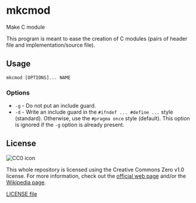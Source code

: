 # mkcmod
Make C module

This program is meant to ease the creation of C modules (pairs of header file and implementation/source file).

## Usage

```
mkcmod [OPTIONS]... NAME
```

### Options

 - `-g` - Do not put an include guard.
 - `-d` - Write an include guard in the `#ifndef ... #define ...` style (standard). Otherwise, use the `#pragma once` style (default). This option is ignored if the `-g` option is already present.

## License

![CC0 icon](https://mirrors.creativecommons.org/presskit/buttons/88x31/svg/cc-zero.svg)

This whole repository is licensed using the Creative Commons Zero v1.0 license. For more information, check out the [official web page](https://creativecommons.org/publicdomain/zero/1.0/) and/or the [Wikipedia page](https://en.wikipedia.org/wiki/Creative_Commons_license#Zero_/_public_domain).

[LICENSE file](LICENSE)
